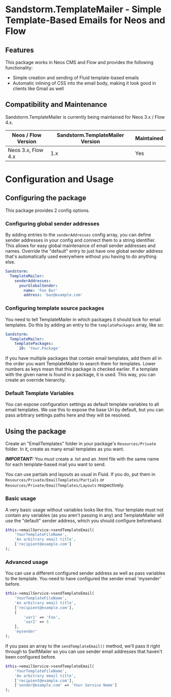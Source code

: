 # Sandstorm.TemplateMailer - Simple Template-Based Emails for Neos and Flow

## Features
This package works in Neos CMS and Flow and provides the following functionality:

* Simple creation and sending of Fluid template-based emails
* Automatic inlining of CSS into the email body, making it look good in clients like Gmail as well

## Compatibility and Maintenance
Sandstorm.TemplateMailer is currently being maintained for Neos 3.x / Flow 4.x.

| Neos / Flow Version        | Sandstorm.TemplateMailer Version | Maintained |
|----------------------------|----------------------------------|------------|
| Neos 3.x, Flow 4.x         | 1.x                              | Yes        |

# Configuration and Usage

## Configuring the package
This package provides 2 config options.

### Configuring global sender addresses
By adding entries to the `senderAddresses` config array, you can define sender addresses
in your config and connect them to a string identifier. This allows for easy global maintenance
of email sender addresses and names. Override the "default" entry to just have one global
sender address that's automatically used everywhere without you having to do anything else.
```YAML
Sandstorm:
  TemplateMailer:
    senderAddresses:
      yourGlobalSender:
        name: 'Foo Bar'
        address: 'baz@example.com'
```

### Configuring template source packages
You need to tell TemplateMailer in which packages it should look for email templates. Do this by adding an
entry to the `templatePackages` array, like so:
```YAML
Sandstorm:
  TemplateMailer:
    templatePackages:
      10: 'Your.Package'
```
If you have multiple packages that contain email templates, add them all in the order you want TemplateMailer
to search them for templates. Lower numbers as keys mean that this package is checked earlier. If a template
with the given name is found in a package, it is used. This way, you can create an override hierarchy.

### Default Template Variables
You can expose configuration settings as default template variables to all email templates. We use this to
expose the base Uri by default, but you can pass arbitrary settings paths here and they will be resolved.

## Using the package
Create an "EmailTemplates" folder in your package's `Resources/Private` folder. In it, create as many email templates as
you want. 

***IMPORTANT:*** You _must_ create a .txt and an .html file with the same name for each template-based mail you want to send.

You can use partials and layouts as usual in Fluid. If you do, put them in `Resources/Private/EmailTemplates/Partials`
or `Resources/Private/EmailTemplates/Layouts` respectively.

### Basic usage
A very basic usage without variables looks like this. Your template must not contain any variables (as you aren't passing in any)
and TemplateMailer will use the "default" sender address, which you should configure beforehand.
```PHP
$this->emailService->sendTemplateEmail(
    'YourTemplateFileName',
    'An arbitrary email title',
    ['recipient@example.com']
);

```

### Advanced usage
You can use a different configured sender address as well as pass variables to the template. 
You need to have configured the sender email 'mysender' before.
```PHP
$this->emailService->sendTemplateEmail(
    'YourTemplateFileName',
    'An arbitrary email title',
    ['recipient@example.com'],
    [
        'var1' => 'Foo',
        'var2' => 5
    ],
    'mysender'
);

```

If you pass an array to the `sendTemplateEmail()` method, we'll pass it right through to SwiftMailer so you can 
use sender email addresses that haven't been configured before.
```PHP
$this->emailService->sendTemplateEmail(
    'YourTemplateFileName',
    'An arbitrary email title',
    ['recipient@example.com'],
    ['sender@example.com' => 'Your Service Name']
);

```
